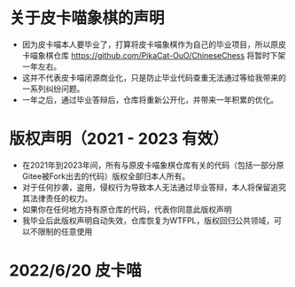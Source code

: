 # 关于皮卡喵象棋的声明
+ 因为皮卡喵本人要毕业了，打算将皮卡喵象棋作为自己的毕业项目，所以原皮卡喵象棋仓库 https://github.com/PikaCat-OuO/ChineseChess 将暂时下架一年左右。
+ 这并不代表皮卡喵闭源商业化，只是防止毕业代码查重无法通过等给我带来的一系列纠纷问题。
+ 一年之后，通过毕业答辩后，仓库将重新公开化，并带来一年积累的优化。

# 版权声明（2021 - 2023 有效）
+ 在2021年到2023年间，所有与原皮卡喵象棋仓库有关的代码（包括一部分原Gitee被Fork出去的代码）版权全部归本人所有。
+ 对于任何抄袭，盗用，侵权行为导致本人无法通过毕业答辩，本人将保留追究其法律责任的权力。
+ 如果你在任何地方持有原仓库的代码，代表你同意此版权声明
+ 我毕业后此版权声明自动失效，仓库恢复为WTFPL，版权回归公共领域，可以不限制的任意使用

# 2022/6/20 皮卡喵

